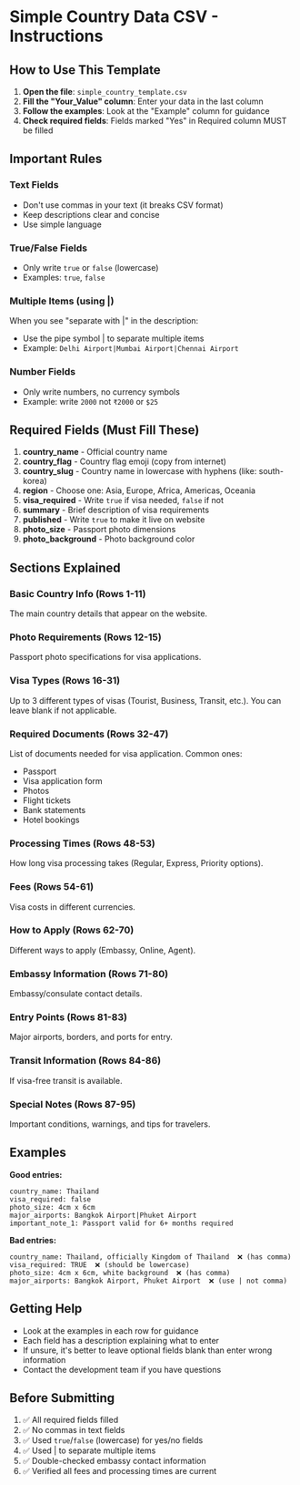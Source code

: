 # Simple Country Data CSV - Instructions

## How to Use This Template

1. **Open the file**: `simple_country_template.csv`
2. **Fill the "Your_Value" column**: Enter your data in the last column
3. **Follow the examples**: Look at the "Example" column for guidance
4. **Check required fields**: Fields marked "Yes" in Required column MUST be filled

## Important Rules

### Text Fields
- Don't use commas in your text (it breaks CSV format)
- Keep descriptions clear and concise
- Use simple language

### True/False Fields
- Only write `true` or `false` (lowercase)
- Examples: `true`, `false`

### Multiple Items (using |)
When you see "separate with |" in the description:
- Use the pipe symbol | to separate multiple items
- Example: `Delhi Airport|Mumbai Airport|Chennai Airport`

### Number Fields
- Only write numbers, no currency symbols
- Example: write `2000` not `₹2000` or `$25`

## Required Fields (Must Fill These)

1. **country_name** - Official country name
2. **country_flag** - Country flag emoji (copy from internet)
3. **country_slug** - Country name in lowercase with hyphens (like: south-korea)
4. **region** - Choose one: Asia, Europe, Africa, Americas, Oceania
5. **visa_required** - Write `true` if visa needed, `false` if not
6. **summary** - Brief description of visa requirements
7. **published** - Write `true` to make it live on website
8. **photo_size** - Passport photo dimensions
9. **photo_background** - Photo background color

## Sections Explained

### Basic Country Info (Rows 1-11)
The main country details that appear on the website.

### Photo Requirements (Rows 12-15)
Passport photo specifications for visa applications.

### Visa Types (Rows 16-31)
Up to 3 different types of visas (Tourist, Business, Transit, etc.). You can leave blank if not applicable.

### Required Documents (Rows 32-47)
List of documents needed for visa application. Common ones:
- Passport
- Visa application form
- Photos
- Flight tickets
- Bank statements
- Hotel bookings

### Processing Times (Rows 48-53)
How long visa processing takes (Regular, Express, Priority options).

### Fees (Rows 54-61)
Visa costs in different currencies.

### How to Apply (Rows 62-70)
Different ways to apply (Embassy, Online, Agent).

### Embassy Information (Rows 71-80)
Embassy/consulate contact details.

### Entry Points (Rows 81-83)
Major airports, borders, and ports for entry.

### Transit Information (Rows 84-86)
If visa-free transit is available.

### Special Notes (Rows 87-95)
Important conditions, warnings, and tips for travelers.

## Examples

**Good entries:**
```
country_name: Thailand
visa_required: false
photo_size: 4cm x 6cm
major_airports: Bangkok Airport|Phuket Airport
important_note_1: Passport valid for 6+ months required
```

**Bad entries:**
```
country_name: Thailand, officially Kingdom of Thailand  ❌ (has comma)
visa_required: TRUE  ❌ (should be lowercase)
photo_size: 4cm x 6cm, white background  ❌ (has comma)
major_airports: Bangkok Airport, Phuket Airport  ❌ (use | not comma)
```

## Getting Help

- Look at the examples in each row for guidance
- Each field has a description explaining what to enter
- If unsure, it's better to leave optional fields blank than enter wrong information
- Contact the development team if you have questions

## Before Submitting

1. ✅ All required fields filled
2. ✅ No commas in text fields
3. ✅ Used `true`/`false` (lowercase) for yes/no fields
4. ✅ Used | to separate multiple items
5. ✅ Double-checked embassy contact information
6. ✅ Verified all fees and processing times are current 